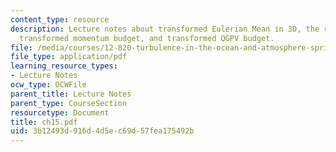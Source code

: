 ```yaml
---
content_type: resource
description: Lecture notes about transformed Eulerian Mean in 3D, the residual circulation,
  transformed momentum budget, and transformed QGPV budget.
file: /media/courses/12-820-turbulence-in-the-ocean-and-atmosphere-spring-2007/3b12493d916d4d5ec69d57fea175492b_ch15.pdf
file_type: application/pdf
learning_resource_types:
- Lecture Notes
ocw_type: OCWFile
parent_title: Lecture Notes
parent_type: CourseSection
resourcetype: Document
title: ch15.pdf
uid: 3b12493d-916d-4d5e-c69d-57fea175492b
---
```

